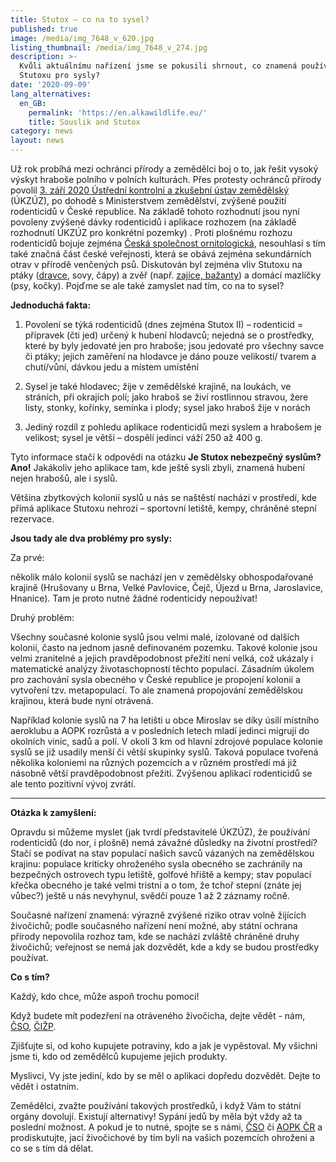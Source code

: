 ```yaml
---
title: Stutox – co na to sysel?
published: true
image: /media/img_7648_v_620.jpg
listing_thumbnail: /media/img_7648_v_274.jpg
description: >-
  Kvůli aktuálnímu nařízení jsme se pokusili shrnout, co znamená používání
  Stutoxu pro sysly?
date: '2020-09-09'
lang_alternatives:
  en_GB:
    permalink: 'https://en.alkawildlife.eu/'
    title: Souslik and Stutox
category: news
layout: news
---
```

Už rok probíhá mezi ochránci přírody a zemědělci boj o to, jak řešit vysoký výskyt hraboše polního v polních kulturách. Přes protesty ochránců přírody povolil [3. září 2020 Ústřední kontrolní a zkušební ústav zemědělský ](http://eagri.cz/public/web/ukzuz/tiskovy-servis/tiskove-zpravy/x2020_mimoradne-pouziti-pripravku-hrabos.html)(ÚKZÚZ),  po dohodě s Ministerstvem zemědělství, zvýšené použití rodenticidů v České republice. Na základě tohoto rozhodnutí jsou nyní povoleny zvýšené dávky rodenticidů i aplikace rozhozem (na základě rozhodnutí ÚKZÚZ pro konkrétní pozemky) . Proti plošnému rozhozu rodenticidů bojuje zejména [Česká společnost ornitologická](https://www.birdlife.cz/zemedelci-mohou-opet-pouzivat-jed-stutox/), nesouhlasí s tím také značná část české veřejnosti, která se obává zejména sekundárních otrav v přírodě venčených psů. Diskutován byl zejména vliv Stutoxu na ptáky ([dravce](https://www.birdlife.cz/kane-se-otravila-stutoxem/), sovy, čápy) a zvěř (např. [zajíce, bažanty](https://www.irozhlas.cz/zpravy-domov/hubeni-morava-brno-turany-slapanice-zatcany-zajici-testy-jed-stutox-hrabos_1908151551_mpr)) a domácí mazlíčky (psy, kočky). Pojďme se ale také zamyslet nad tím, co na to sysel? 



**Jednoduchá fakta:**

1.	Povolení se týká rodenticidů (dnes zejména Stutox II) – rodenticid = přípravek (čti jed) určený k hubení hlodavců; nejedná se o prostředky, které by byly jedovaté jen pro hraboše; jsou jedovaté pro všechny savce či ptáky; jejich zaměření na hlodavce je dáno pouze velikostí/ tvarem a chutí/vůní, dávkou jedu a místem umístění

2.	Sysel je také hlodavec; žije v zemědělské krajině, na loukách, ve stráních, při okrajích polí; jako hraboš se živí rostlinnou stravou, žere listy, stonky, kořínky, semínka i plody; sysel jako hraboš žije v norách 

3.	Jediný rozdíl z pohledu aplikace rodenticidů mezi syslem a hrabošem je velikost; sysel je větší – dospělí jedinci váží 250 až 400 g. 



Tyto informace stačí k odpovědi na otázku **Je Stutox nebezpečný syslům? Ano!** Jakákoliv jeho aplikace tam, kde ještě sysli zbyli, znamená hubení nejen hrabošů, ale i syslů. 

Většina zbytkových kolonií syslů u nás se naštěstí nachází v prostředí, kde přímá aplikace Stutoxu nehrozí – sportovní letiště, kempy, chráněné stepní rezervace. 

**Jsou tady ale dva problémy pro sysly:**

Za prvé: 

několik málo kolonií syslů se nachází jen v zemědělsky obhospodařované krajině (Hrušovany u Brna, Velké Pavlovice, Čejč, Újezd u Brna, Jaroslavice, Hnanice). Tam je proto nutné žádné rodenticidy nepoužívat! 

Druhý problém: 

Všechny současné kolonie syslů jsou velmi malé, izolované od dalších kolonií, často na jednom jasně definovaném pozemku. Takové kolonie jsou velmi zranitelné a jejich pravděpodobnost přežití není velká, což ukázaly i matematické analýzy životaschopností těchto populací. Zásadním úkolem pro zachování sysla obecného v České republice je propojení kolonií a vytvoření tzv. metapopulací. To ale znamená propojování zemědělskou krajinou, která bude nyní otrávená.

Například kolonie syslů na 7 ha letišti u obce Miroslav se díky úsilí místního aeroklubu a AOPK rozrůstá a v posledních letech mladí jedinci migrují do okolních vinic, sadů a polí. V okolí 3 km od hlavní zdrojové populace kolonie syslů se již usadily menší či větší skupinky syslů. Taková populace tvořená několika koloniemi na různých pozemcích a v různém prostředí má již násobně větší pravděpodobnost přežití. Zvýšenou aplikací rodenticidů se ale tento pozitivní vývoj zvrátí. 

****

**Otázka k zamyšlení:** 

Opravdu si můžeme myslet (jak tvrdí představitelé ÚKZÚZ), že používání rodenticidů (do nor, i plošně) nemá závažné důsledky na životní prostředí? Stačí se podívat na stav populací našich savců vázaných na zemědělskou krajinu: populace kriticky ohroženého sysla obecného se zachránily na bezpečných ostrovech typu letiště, golfové hřiště a kempy; stav populací křečka obecného je také velmi tristní a o tom, že tchoř stepní (znáte jej vůbec?) ještě u nás nevyhynul, svědčí pouze 1 až 2 záznamy ročně.



Současné nařízení znamená: výrazně zvýšené riziko otrav volně žijících živočichů; podle současného nařízení není možné, aby státní ochrana přírody nepovolila rozhoz tam, kde se nachází zvláště chráněné druhy živočichů; veřejnost se nemá jak dozvědět, kde a kdy se budou prostředky používat. 



**Co s tím?**

Každý, kdo chce, může aspoň trochu pomoci!

Když budete mít podezření na otráveného živočicha, dejte vědět - nám, [ČSO](https://www.birdlife.cz/), [ČIŽP](www.cizp.cz). 

Zjišťujte si, od koho kupujete potraviny, kdo a jak je vypěstoval. My všichni jsme ti, kdo od zemědělců kupujeme jejich produkty.

Myslivci, Vy jste jediní, kdo by se měl o aplikaci dopředu dozvědět. Dejte to vědět i ostatním. 

Zemědělci, zvažte používání takových prostředků, i když Vám to státní orgány dovolují. Existují alternativy! Sypání jedů by měla být vždy až ta poslední možnost. A pokud je to nutné, spojte se s námi, [ČSO](https://www.birdlife.cz/) či [AOPK ČR](www.ochranaprirody.cz) a prodiskutujte, jací živočichové by tím byli na vašich pozemcích ohroženi a co se s tím dá dělat.
